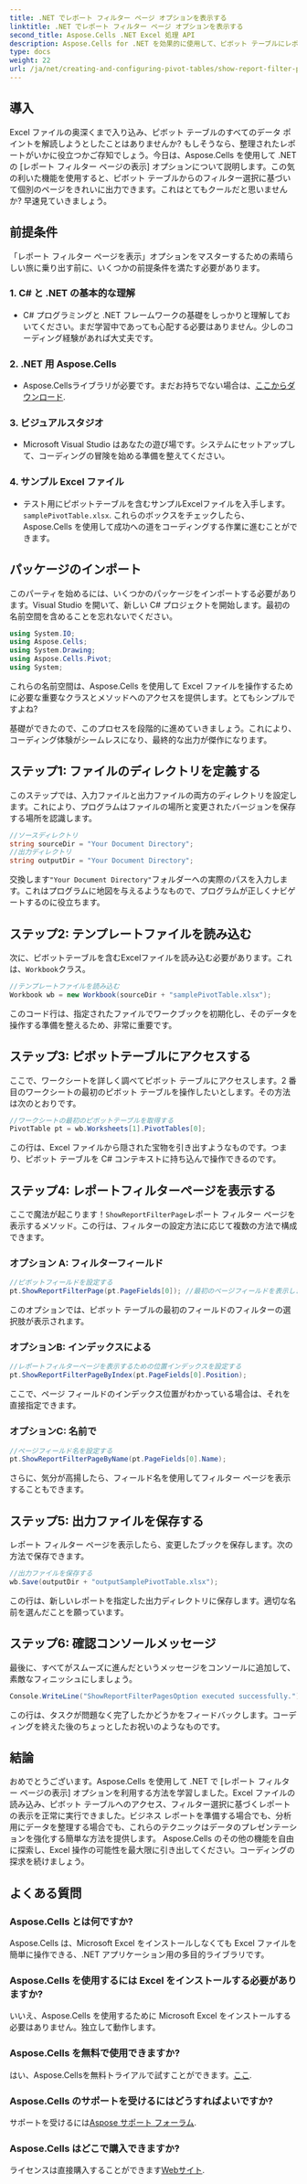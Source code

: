 ```yaml
---
title: .NET でレポート フィルター ページ オプションを表示する
linktitle: .NET でレポート フィルター ページ オプションを表示する
second_title: Aspose.Cells .NET Excel 処理 API
description: Aspose.Cells for .NET を効果的に使用して、ピボット テーブルにレポート フィルター ページを表示する方法を学びます。完全なコード例を含むステップ バイ ステップ ガイド。
type: docs
weight: 22
url: /ja/net/creating-and-configuring-pivot-tables/show-report-filter-pages-option/
---
```

## 導入
Excel ファイルの奥深くまで入り込み、ピボット テーブルのすべてのデータ ポイントを解読しようとしたことはありませんか? もしそうなら、整理されたレポートがいかに役立つかご存知でしょう。今日は、Aspose.Cells を使用して .NET の [レポート フィルター ページの表示] オプションについて説明します。この気の利いた機能を使用すると、ピボット テーブルからのフィルター選択に基づいて個別のページをきれいに出力できます。これはとてもクールだと思いませんか? 早速見ていきましょう。
## 前提条件
「レポート フィルター ページを表示」オプションをマスターするための素晴らしい旅に乗り出す前に、いくつかの前提条件を満たす必要があります。
### 1. C# と .NET の基本的な理解
- C# プログラミングと .NET フレームワークの基礎をしっかりと理解しておいてください。まだ学習中であっても心配する必要はありません。少しのコーディング経験があれば大丈夫です。
### 2. .NET 用 Aspose.Cells
-  Aspose.Cellsライブラリが必要です。まだお持ちでない場合は、[ここからダウンロード](https://releases.aspose.com/cells/net/).
### 3. ビジュアルスタジオ
- Microsoft Visual Studio はあなたの遊び場です。システムにセットアップして、コーディングの冒険を始める準備を整えてください。
### 4. サンプル Excel ファイル
- テスト用にピボットテーブルを含むサンプルExcelファイルを入手します。`samplePivotTable.xlsx`.
これらのボックスをチェックしたら、Aspose.Cells を使用して成功への道をコーディングする作業に進むことができます。
## パッケージのインポート
このパーティを始めるには、いくつかのパッケージをインポートする必要があります。Visual Studio を開いて、新しい C# プロジェクトを開始します。最初の名前空間を含めることを忘れないでください。
```csharp
using System.IO;
using Aspose.Cells;
using System.Drawing;
using Aspose.Cells.Pivot;
using System;
```
これらの名前空間は、Aspose.Cells を使用して Excel ファイルを操作するために必要な重要なクラスとメソッドへのアクセスを提供します。とてもシンプルですよね?

基礎ができたので、このプロセスを段階的に進めていきましょう。これにより、コーディング体験がシームレスになり、最終的な出力が傑作になります。
## ステップ1: ファイルのディレクトリを定義する
このステップでは、入力ファイルと出力ファイルの両方のディレクトリを設定します。これにより、プログラムはファイルの場所と変更されたバージョンを保存する場所を認識します。
```csharp
//ソースディレクトリ
string sourceDir = "Your Document Directory";
//出力ディレクトリ
string outputDir = "Your Document Directory";
```
交換します`"Your Document Directory"`フォルダーへの実際のパスを入力します。これはプログラムに地図を与えるようなもので、プログラムが正しくナビゲートするのに役立ちます。
## ステップ2: テンプレートファイルを読み込む
次に、ピボットテーブルを含むExcelファイルを読み込む必要があります。これは、`Workbook`クラス。
```csharp
//テンプレートファイルを読み込む
Workbook wb = new Workbook(sourceDir + "samplePivotTable.xlsx");
```
このコード行は、指定されたファイルでワークブックを初期化し、そのデータを操作する準備を整えるため、非常に重要です。
## ステップ3: ピボットテーブルにアクセスする
ここで、ワークシートを詳しく調べてピボット テーブルにアクセスします。2 番目のワークシートの最初のピボット テーブルを操作したいとします。その方法は次のとおりです。
```csharp
//ワークシートの最初のピボットテーブルを取得する
PivotTable pt = wb.Worksheets[1].PivotTables[0];
```
この行は、Excel ファイルから隠された宝物を引き出すようなものです。つまり、ピボット テーブルを C# コンテキストに持ち込んで操作できるのです。
## ステップ4: レポートフィルターページを表示する
ここで魔法が起こります！`ShowReportFilterPage`レポート フィルター ページを表示するメソッド。この行は、フィルターの設定方法に応じて複数の方法で構成できます。
### オプション A: フィルターフィールド
```csharp
//ピボットフィールドを設定する
pt.ShowReportFilterPage(pt.PageFields[0]); //最初のページフィールドを表示します
```
このオプションでは、ピボット テーブルの最初のフィールドのフィルターの選択肢が表示されます。
### オプションB: インデックスによる
```csharp
//レポートフィルターページを表示するための位置インデックスを設定する
pt.ShowReportFilterPageByIndex(pt.PageFields[0].Position);
```
ここで、ページ フィールドのインデックス位置がわかっている場合は、それを直接指定できます。
### オプションC: 名前で
```csharp
//ページフィールド名を設定する
pt.ShowReportFilterPageByName(pt.PageFields[0].Name);
```
さらに、気分が高揚したら、フィールド名を使用してフィルター ページを表示することもできます。 
## ステップ5: 出力ファイルを保存する
レポート フィルター ページを表示したら、変更したブックを保存します。次の方法で保存できます。
```csharp
//出力ファイルを保存する
wb.Save(outputDir + "outputSamplePivotTable.xlsx");
```
この行は、新しいレポートを指定した出力ディレクトリに保存します。適切な名前を選んだことを願っています。
## ステップ6: 確認コンソールメッセージ
最後に、すべてがスムーズに進んだというメッセージをコンソールに追加して、素敵なフィニッシュにしましょう。
```csharp
Console.WriteLine("ShowReportFilterPagesOption executed successfully.");
```
この行は、タスクが問題なく完了したかどうかをフィードバックします。コーディングを終えた後のちょっとしたお祝いのようなものです。
## 結論
おめでとうございます。Aspose.Cells を使用して .NET で [レポート フィルター ページの表示] オプションを利用する方法を学習しました。Excel ファイルの読み込み、ピボット テーブルへのアクセス、フィルター選択に基づくレポートの表示を正常に実行できました。ビジネス レポートを準備する場合でも、分析用にデータを整理する場合でも、これらのテクニックはデータのプレゼンテーションを強化する簡単な方法を提供します。
Aspose.Cells のその他の機能を自由に探索し、Excel 操作の可能性を最大限に引き出してください。コーディングの探求を続けましょう。
## よくある質問
### Aspose.Cells とは何ですか?
Aspose.Cells は、Microsoft Excel をインストールしなくても Excel ファイルを簡単に操作できる、.NET アプリケーション用の多目的ライブラリです。
### Aspose.Cells を使用するには Excel をインストールする必要がありますか?
いいえ、Aspose.Cells を使用するために Microsoft Excel をインストールする必要はありません。独立して動作します。
### Aspose.Cells を無料で使用できますか?
はい、Aspose.Cellsを無料トライアルで試すことができます。[ここ](https://releases.aspose.com/).
### Aspose.Cells のサポートを受けるにはどうすればよいですか?
サポートを受けるには[Aspose サポート フォーラム](https://forum.aspose.com/c/cells/9).
### Aspose.Cells はどこで購入できますか?
ライセンスは直接購入することができます[Webサイト](https://purchase.aspose.com/buy).